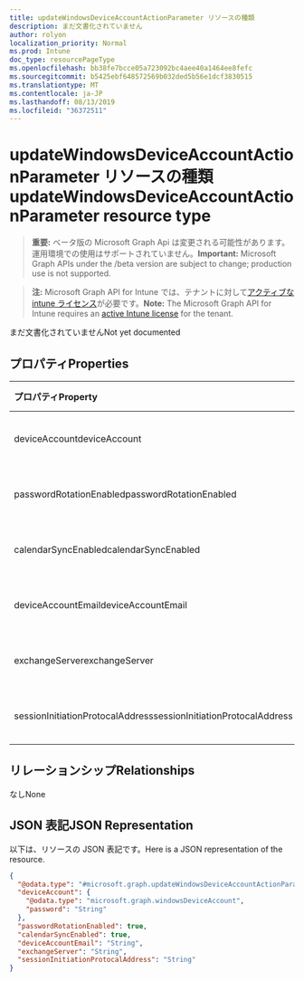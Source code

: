 ```yaml
---
title: updateWindowsDeviceAccountActionParameter リソースの種類
description: まだ文書化されていません
author: rolyon
localization_priority: Normal
ms.prod: Intune
doc_type: resourcePageType
ms.openlocfilehash: bb38fe7bcce05a723092bc4aee40a1464ee8fefc
ms.sourcegitcommit: b5425ebf648572569b032ded5b56e1dcf3830515
ms.translationtype: MT
ms.contentlocale: ja-JP
ms.lasthandoff: 08/13/2019
ms.locfileid: "36372511"
---
```

# <a name="updatewindowsdeviceaccountactionparameter-resource-type"></a><span data-ttu-id="3e8b3-103">updateWindowsDeviceAccountActionParameter リソースの種類</span><span class="sxs-lookup"><span data-stu-id="3e8b3-103">updateWindowsDeviceAccountActionParameter resource type</span></span>

> <span data-ttu-id="3e8b3-104">**重要:** ベータ版の Microsoft Graph Api は変更される可能性があります。運用環境での使用はサポートされていません。</span><span class="sxs-lookup"><span data-stu-id="3e8b3-104">**Important:** Microsoft Graph APIs under the /beta version are subject to change; production use is not supported.</span></span>

> <span data-ttu-id="3e8b3-105">**注:** Microsoft Graph API for Intune では、テナントに対して[アクティブな intune ライセンス](https://go.microsoft.com/fwlink/?linkid=839381)が必要です。</span><span class="sxs-lookup"><span data-stu-id="3e8b3-105">**Note:** The Microsoft Graph API for Intune requires an [active Intune license](https://go.microsoft.com/fwlink/?linkid=839381) for the tenant.</span></span>

<span data-ttu-id="3e8b3-106">まだ文書化されていません</span><span class="sxs-lookup"><span data-stu-id="3e8b3-106">Not yet documented</span></span>

## <a name="properties"></a><span data-ttu-id="3e8b3-107">プロパティ</span><span class="sxs-lookup"><span data-stu-id="3e8b3-107">Properties</span></span>
|<span data-ttu-id="3e8b3-108">プロパティ</span><span class="sxs-lookup"><span data-stu-id="3e8b3-108">Property</span></span>|<span data-ttu-id="3e8b3-109">型</span><span class="sxs-lookup"><span data-stu-id="3e8b3-109">Type</span></span>|<span data-ttu-id="3e8b3-110">説明</span><span class="sxs-lookup"><span data-stu-id="3e8b3-110">Description</span></span>|
|:---|:---|:---|
|<span data-ttu-id="3e8b3-111">deviceAccount</span><span class="sxs-lookup"><span data-stu-id="3e8b3-111">deviceAccount</span></span>|[<span data-ttu-id="3e8b3-112">windowsDeviceAccount</span><span class="sxs-lookup"><span data-stu-id="3e8b3-112">windowsDeviceAccount</span></span>](../resources/intune-devices-windowsdeviceaccount.md)|<span data-ttu-id="3e8b3-113">まだ文書化されていません</span><span class="sxs-lookup"><span data-stu-id="3e8b3-113">Not yet documented</span></span>|
|<span data-ttu-id="3e8b3-114">passwordRotationEnabled</span><span class="sxs-lookup"><span data-stu-id="3e8b3-114">passwordRotationEnabled</span></span>|<span data-ttu-id="3e8b3-115">ブール型 (Boolean)</span><span class="sxs-lookup"><span data-stu-id="3e8b3-115">Boolean</span></span>|<span data-ttu-id="3e8b3-116">まだ文書化されていません</span><span class="sxs-lookup"><span data-stu-id="3e8b3-116">Not yet documented</span></span>|
|<span data-ttu-id="3e8b3-117">calendarSyncEnabled</span><span class="sxs-lookup"><span data-stu-id="3e8b3-117">calendarSyncEnabled</span></span>|<span data-ttu-id="3e8b3-118">ブール型 (Boolean)</span><span class="sxs-lookup"><span data-stu-id="3e8b3-118">Boolean</span></span>|<span data-ttu-id="3e8b3-119">まだ文書化されていません</span><span class="sxs-lookup"><span data-stu-id="3e8b3-119">Not yet documented</span></span>|
|<span data-ttu-id="3e8b3-120">deviceAccountEmail</span><span class="sxs-lookup"><span data-stu-id="3e8b3-120">deviceAccountEmail</span></span>|<span data-ttu-id="3e8b3-121">String</span><span class="sxs-lookup"><span data-stu-id="3e8b3-121">String</span></span>|<span data-ttu-id="3e8b3-122">まだ文書化されていません</span><span class="sxs-lookup"><span data-stu-id="3e8b3-122">Not yet documented</span></span>|
|<span data-ttu-id="3e8b3-123">exchangeServer</span><span class="sxs-lookup"><span data-stu-id="3e8b3-123">exchangeServer</span></span>|<span data-ttu-id="3e8b3-124">String</span><span class="sxs-lookup"><span data-stu-id="3e8b3-124">String</span></span>|<span data-ttu-id="3e8b3-125">まだ文書化されていません</span><span class="sxs-lookup"><span data-stu-id="3e8b3-125">Not yet documented</span></span>|
|<span data-ttu-id="3e8b3-126">sessionInitiationProtocalAddress</span><span class="sxs-lookup"><span data-stu-id="3e8b3-126">sessionInitiationProtocalAddress</span></span>|<span data-ttu-id="3e8b3-127">文字列型 (String)</span><span class="sxs-lookup"><span data-stu-id="3e8b3-127">String</span></span>|<span data-ttu-id="3e8b3-128">まだ文書化されていません</span><span class="sxs-lookup"><span data-stu-id="3e8b3-128">Not yet documented</span></span>|

## <a name="relationships"></a><span data-ttu-id="3e8b3-129">リレーションシップ</span><span class="sxs-lookup"><span data-stu-id="3e8b3-129">Relationships</span></span>
<span data-ttu-id="3e8b3-130">なし</span><span class="sxs-lookup"><span data-stu-id="3e8b3-130">None</span></span>

## <a name="json-representation"></a><span data-ttu-id="3e8b3-131">JSON 表記</span><span class="sxs-lookup"><span data-stu-id="3e8b3-131">JSON Representation</span></span>
<span data-ttu-id="3e8b3-132">以下は、リソースの JSON 表記です。</span><span class="sxs-lookup"><span data-stu-id="3e8b3-132">Here is a JSON representation of the resource.</span></span>
<!-- {
  "blockType": "resource",
  "@odata.type": "microsoft.graph.updateWindowsDeviceAccountActionParameter"
}
-->
``` json
{
  "@odata.type": "#microsoft.graph.updateWindowsDeviceAccountActionParameter",
  "deviceAccount": {
    "@odata.type": "microsoft.graph.windowsDeviceAccount",
    "password": "String"
  },
  "passwordRotationEnabled": true,
  "calendarSyncEnabled": true,
  "deviceAccountEmail": "String",
  "exchangeServer": "String",
  "sessionInitiationProtocalAddress": "String"
}
```



